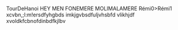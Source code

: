 TourDeHanoi
HEY MEN FONEMERE MOLIMALAMERE
Rémi0>Rémi1
xcvbn,;l:m!ersdfyhgbds imkjgvbsdfuljvhsbfd vlikhjdf xvoldkfcbnofdinbdfkjlbv 